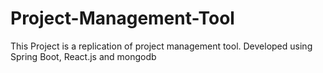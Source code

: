 # Project-Management-Tool
This Project is a replication of project management tool. Developed using Spring Boot, React.js and mongodb
